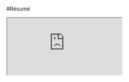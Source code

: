 #Résumé
<iframe class="document autofit"src="https://drive.google.com/file/d/0B9lEqEm5g0vvSXB0ZkFXQ3Z0a0k/preview"></iframe>